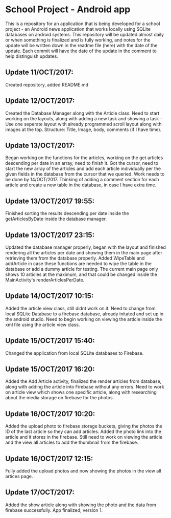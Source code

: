 # School Project - Android app

This is a repository for an application that is being developed for a school project - an Android news application that works locally using SQLite databases on android systems.
This repository will be updated almost daily or when something is finalized and is fully working, and notes for the update will be written down in the readme file (here) with the date of the update. Each commit will have the date of the update in the comment to help distinguish updates.

## Update 11/OCT/2017:
Created repository, added README.md

## Update 12/OCT/2017:
Created the Database Manager along with the Article class. Need to start working on the layouts, along with adding a new task and showing a task - Use one seperate layout with already programmed scroll layout along with images at the top. Structure: Title, Image, body, comments (if I have time).

## Update 13/OCT/2017:
Began working on the functions for the articles, working on the get articles descending per date in an array, need to finish it. Got the cursor, need to start the new array of the articles and add each article individually per the given fields in the database from the cursor that we queried. Work needs to be done by 14/OCT/2017. Thinking of adding a comment section for each article and create a new table in the database, in case I have extra time.

## Update 13/OCT/2017 19:55:
Finished sorting the results descending per date inside the getArticlesByDate inside the database manager.

## Update 13/OCT/2017 23:15:
Updated the database manager properly, began with the layout and finished rendering all the articles per date and showing them in the main page after retrieving them from the database properly. Added WipeTable and addArticle in case these functions are needed to wipe the table in the database or add a dummy article for testing. The current main page only shows 10 articles at the maximum, and that could be changed inside the MainActivity's renderArticlesPerDate.

## Update 14/OCT/2017 10:15:
Added the article view class, still didnt work on it. Need to change from local SQLite Database to a firebase database, already initated and set up in the android studio. Need to begin working on viewing the article inside the xml file using the article view class.

## Update 15/OCT/2017 15:40:
Changed the application from local SQLite databases to Firebase.

## Update 15/OCT/2017 16:20:
Added the Add Article activity, finalized the render articles from database, along with adding the article into Firebase without any errors. Need to work on article view which shows one specific article, along with researching about the media storage on firebase for the photos.

## Update 16/OCT/2017 10:20:
Added the upload photo to firebase storage buckets, giving the photos the ID of the last article so they can add articles. Added the photo link into the article and it stores in the firebase. Still need to work on viewing the article and the view all articles to add the thumbnail from the firebase.

## Update 16/OCT/2017 12:15:
Fully added the upload photos and now showing the photos in the view all artices page.

## Update 17/OCT/2017:
Added the show article along with showing the photo and the data from firebase successfully. App finalized; version 1.